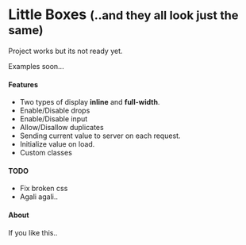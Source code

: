 <h1>Little Boxes <small>(..and they all look just the same)</small></h1>

<p>Project works but its not ready yet.</p>

<p>Examples soon...</p>

<h4>Features</h4>
<ul>
	<li>Two types of display <b>inline</b> and <b>full-width</b>.</li>
	<li>Enable/Disable drops</li>
	<li>Enable/Disable input</li>
	<li>Allow/Disallow duplicates</li>
	<li>Sending current value to server on each request.</li>
	<li>Initialize value on load.</li>
	<li>Custom classes</li>

</ul>

<h4>TODO</h4>
<ul>
<li>Fix broken css</li>
<li>Agali agali..</li>
</ul>

<h4>About</h4>
<p>If you like this..</p>
